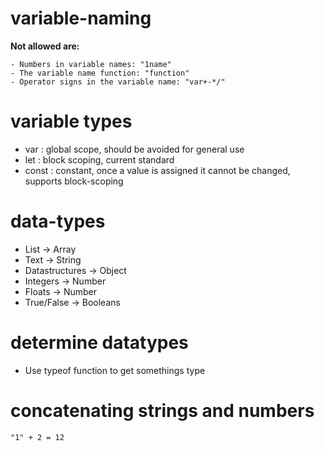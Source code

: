 # variable-naming
**Not allowed are:**<br>
```
- Numbers in variable names: "1name"
- The variable name function: "function"
- Operator signs in the variable name: "var+-*/"
```
# variable types
- var : global scope, should be avoided for general use
- let : block scoping, current standard
- const : constant, once a value is assigned it cannot be changed, supports block-scoping

# data-types
- List &rarr; Array
- Text &rarr; String
- Datastructures &rarr; Object
- Integers &rarr; Number
- Floats &rarr; Number
- True/False &rarr; Booleans

# determine datatypes
- Use typeof function to get somethings type

# concatenating strings and numbers
```
"1" + 2 = 12


```

